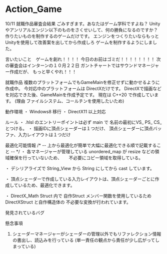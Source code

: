 # Action_Game

10/11 就職作品審査会結果
ごみすぎます。あなたはゲーム学科ですよね？
Unityやアンリアルエンジン以下のものをさくせいして、何の勝負になるのですか？
作りたいものを制作するのゲームだけです。
エンジンをつくりたいならもっとUnityを使用して改善案を出してから作成しろ
ゲームを制作するようにしました。

言いたいこと　ゲームを創れ！！！！
今日のお前はゴミだ！！！！！！！！
次の審査会はインターンの１０月２２日
ガントチャートではサウンドマネージャー作成だが、
もっと早くやれ！！！


就職作品 
複数のプラットフォームでもGameMainを修正せずに動かせるように作成中。
今対応中のプラットフォームは DirectXだけです。
DirectXで描画などを対応できた後、GameMainを作成予定です。
現在は C++20 で作成しています。
(理由 ファイルシステム、コールチンを使用したいため)

動作環境
・ Windows8  移行
・ DirectX11 以上対応

ルール
・ .hlsl のエントリーポイントは必ず main で
    名前の最初にVS_ PS_ CS_ とつける。
・ 描画IDに頂点シェーダーは１つだけ、
    頂点シェーダーに頂点バッファ、入力レイアウトは１つだけ

最適化可能情報
/* -- 上から最適化が簡単で大幅に最適化できる順で記載すること -- */
・ 各マネージャーが管理している unordered_map が resize などの領域確保を行っていないため、
　 不必要にコピー領域を取得している。

・ デシリアライズで String_View から String にしてから cast しています。

・ 頂点シェーダーで作成している入力レイアウトは、頂点シェーダーごとに作成しているため、最適化できます。

・ DirectX_Math Struct 内で 自作Struct メンバー関数を使用しているため
    DirectXStruct と自作構造体の 不必要な変換が行われています。


発見されているバグ


懸念事項
1. シェーダーマネージャーがシェーダーの管理以外でもリファレクション情報の書出し、読込みを行っている
   (単一責任の観点から責任が少し広がってしまっている)


